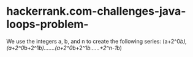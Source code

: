 # hackerrank.com-challenges-java-loops-problem-
We use the integers a, b, and n to create the following series: (a+2^0*b), (a+2^0*b+2^1*b).......(a+2^0*b+2^1*b......+2^n-1*b)
